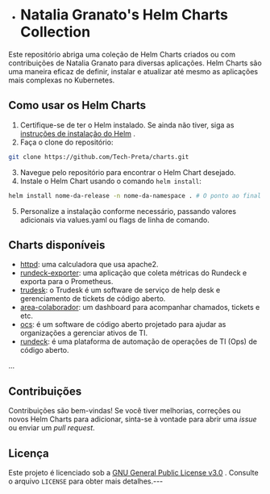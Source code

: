 - # Natalia Granato's Helm Charts Collection

Este repositório abriga uma coleção de Helm Charts criados ou com contribuições de Natalia Granato para diversas aplicações. Helm Charts são uma maneira eficaz de definir, instalar e atualizar até mesmo as aplicações mais complexas no Kubernetes.

## Como usar os Helm Charts 
1. Certifique-se de ter o Helm instalado. Se ainda não tiver, siga as [instruções de instalação do Helm](https://helm.sh/docs/intro/install/) . 
2. Faça o clone do repositório:

```bash
git clone https://github.com/Tech-Preta/charts.git
``` 

3. Navegue pelo repositório para encontrar o Helm Chart desejado. 
4. Instale o Helm Chart usando o comando `helm install`:

```bash
helm install nome-da-release -n nome-da-namespace . # O ponto ao final indica que você está no diretório do chart que será instalado
```

5. Personalize a instalação conforme necessário, passando valores adicionais via values.yaml ou flags de linha de comando.

## Charts disponíveis
* [httpd](https://github.com/Tech-Preta/charts/tree/main/charts/httpd): uma calculadora que usa apache2.
* [rundeck-exporter](https://github.com/Tech-Preta/charts/tree/main/charts/rundeck-exporter): uma aplicação que coleta métricas do Rundeck e exporta para o Prometheus.
* [trudesk](https://github.com/Tech-Preta/charts/tree/main/charts/trudesk): o Trudesk é um software de serviço de help desk e gerenciamento de tickets de código aberto.
* [area-colaborador](https://github.com/Tech-Preta/charts/tree/main/charts/areacolaborador): um dashboard para acompanhar chamados, tickets e etc.
* [ocs](https://github.com/Tech-Preta/charts/tree/main/charts/ocs): é um software de código aberto projetado para ajudar as organizações a gerenciar ativos de TI.
* [rundeck](https://github.com/Tech-Preta/charts/tree/main/charts/rundeck): é uma plataforma de automação de operações de TI (Ops) de código aberto.

...
## Contribuições

Contribuições são bem-vindas! Se você tiver melhorias, correções ou novos Helm Charts para adicionar, sinta-se à vontade para abrir uma *issue* ou enviar um *pull request*.

## Licença

Este projeto é licenciado sob a [GNU General Public License v3.0](https://github.com/Tech-Preta/charts/blob/gh-pages/LICENSE) . Consulte o arquivo `LICENSE` para obter mais detalhes.---
